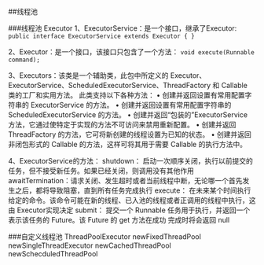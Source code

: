 ##线程池

###线程池 Executor
1、ExecutorService：是一个接口，继承了Executor:
`
    public interface ExecutorService extends Executor {
    }
`

2、Executor：是一个接口，该接口只包含了一个方法：
`void execute(Runnable command);`

3、Executors：该类是一个辅助类，此包中所定义的 Executor、ExecutorService、ScheduledExecutorService、ThreadFactory 和 Callable 类的工厂和实用方法。
此类支持以下各种方法：
• 创建并返回设置有常用配置字符串的 ExecutorService 的方法。 
• 创建并返回设置有常用配置字符串的 ScheduledExecutorService 的方法。 
• 创建并返回“包装的”ExecutorService 方法，它通过使特定于实现的方法不可访问来禁用重新配置。 
• 创建并返回 ThreadFactory 的方法，它可将新创建的线程设置为已知的状态。 
• 创建并返回非闭包形式的 Callable 的方法，这样可将其用于需要 Callable 的执行方法中。

4、ExecutorService的方法：
    shutdown： 启动一次顺序关闭，执行以前提交的任务，但不接受新任务。如果已经关闭，则调用没有其他作用
    awaitTermination：请求关闭、发生超时或者当前线程中断，无论哪一个首先发生之后，都将导致阻塞，直到所有任务完成执行
    execute： 在未来某个时间执行给定的命令。该命令可能在新的线程、已入池的线程或者正调用的线程中执行，这由 Executor实现决定 
    submit： 提交一个 Runnable 任务用于执行，并返回一个表示该任务的 Future。该 Future 的 get 方法在成功 完成时将会返回 null
    
###自定义线程池 
    ThreadPoolExecutor
            newFixedThreadPool
            newSingleThreadExecutor
            newCachedThreadPool
            newSchecduledThreadPool